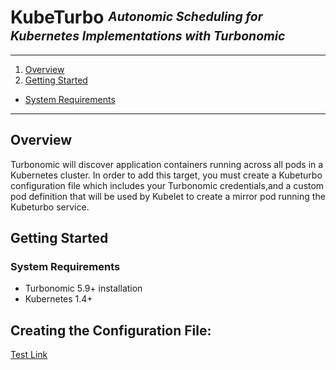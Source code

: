 <!--
http://www.apache.org/licenses/LICENSE-2.0.txt


Copyright 2015 Turbonomic

Licensed under the Apache License, Version 2.0 (the "License");
you may not use this file except in compliance with the License.
You may obtain a copy of the License at

    http://www.apache.org/licenses/LICENSE-2.0

Unless required by applicable law or agreed to in writing, software
distributed under the License is distributed on an "AS IS" BASIS,
WITHOUT WARRANTIES OR CONDITIONS OF ANY KIND, either express or implied.
See the License for the specific language governing permissions and
limitations under the License.
-->

# **KubeTurbo** <sup><sub>_Autonomic Scheduling for Kubernetes Implementations with Turbonomic_</sub></sup>

----

1. [Overview](#overview)
2. [Getting Started](#getting-started)
  * [System Requirements](#system-requirements)

----

## Overview 

Turbonomic will discover application containers 
running across all pods in a Kubernetes cluster. In order to add this target, you must create a Kubeturbo configuration file which includes your Turbonomic credentials,and a custom pod definition that will be used by Kubelet to create a mirror pod running the Kubeturbo service.

## Getting Started 
### System Requirements 

* Turbonomic 5.9+ installation
* Kubernetes 1.4+

## Creating the Configuration File:
[Test Link](https://github.com/DigitalCommodore/kubeturbo/blob/digicomm-anchorlinktest/deploy/general-deploy/README.md#step-one:-creating-the-kubeturbo-configuration-files)


